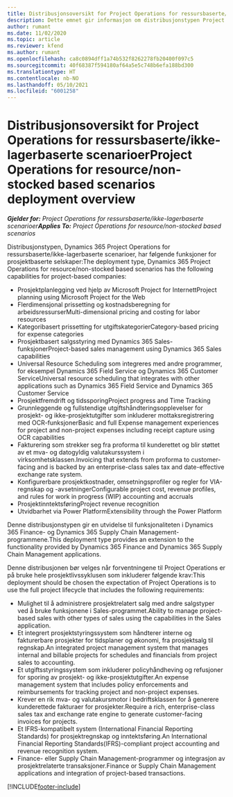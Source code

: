 ```yaml
---
title: Distribusjonsoversikt for Project Operations for ressursbaserte/ikke-lagerbaserte scenarioer
description: Dette emnet gir informasjon om distribusjonstypen Project Operations for ressursbaserte/ikke-lagerbaserte scenarioer.
author: rumant
ms.date: 11/02/2020
ms.topic: article
ms.reviewer: kfend
ms.author: rumant
ms.openlocfilehash: ca8c0894dff1a74b532f8262278fb20400f097c5
ms.sourcegitcommit: 40f68387f594180af64a5e5c748b6efa188bd300
ms.translationtype: HT
ms.contentlocale: nb-NO
ms.lasthandoff: 05/10/2021
ms.locfileid: "6001258"
---
```

# <a name="project-operations-for-resourcenon-stocked-based-scenarios-deployment-overview"></a><span data-ttu-id="18487-103">Distribusjonsoversikt for Project Operations for ressursbaserte/ikke-lagerbaserte scenarioer</span><span class="sxs-lookup"><span data-stu-id="18487-103">Project Operations for resource/non-stocked based scenarios deployment overview</span></span>

<span data-ttu-id="18487-104">_**Gjelder for:** Project Operations for ressursbaserte/ikke-lagerbaserte scenarioer_</span><span class="sxs-lookup"><span data-stu-id="18487-104">_**Applies To:** Project Operations for resource/non-stocked based scenarios_</span></span>

<span data-ttu-id="18487-105">Distribusjonstypen, Dynamics 365 Project Operations for ressursbaserte/ikke-lagerbaserte scenarioer, har følgende funksjoner for prosjektbaserte selskaper:</span><span class="sxs-lookup"><span data-stu-id="18487-105">The deployment type, Dynamics 365 Project Operations for resource/non-stocked based scenarios has the following capabilities for project-based companies:</span></span>

- <span data-ttu-id="18487-106">Prosjektplanlegging ved hjelp av Microsoft Project for Internett</span><span class="sxs-lookup"><span data-stu-id="18487-106">Project planning using Microsoft Project for the Web</span></span>
- <span data-ttu-id="18487-107">Flerdimensjonal prissetting og kostnadsberegning for arbeidsressurser</span><span class="sxs-lookup"><span data-stu-id="18487-107">Multi-dimensional pricing and costing for labor resources</span></span>
- <span data-ttu-id="18487-108">Kategoribasert prissetting for utgiftskategorier</span><span class="sxs-lookup"><span data-stu-id="18487-108">Category-based pricing for expense categories</span></span>
- <span data-ttu-id="18487-109">Prosjektbasert salgsstyring med Dynamics 365 Sales-funksjoner</span><span class="sxs-lookup"><span data-stu-id="18487-109">Project-based sales management using Dynamics 365 Sales capabilities</span></span>
- <span data-ttu-id="18487-110">Universal Resource Scheduling som integreres med andre programmer, for eksempel Dynamics 365 Field Service og Dynamics 365 Customer Service</span><span class="sxs-lookup"><span data-stu-id="18487-110">Universal resource scheduling that integrates with other applications such as Dynamics 365 Field Service and Dynamics 365 Customer Service</span></span>
- <span data-ttu-id="18487-111">Prosjektfremdrift og tidssporing</span><span class="sxs-lookup"><span data-stu-id="18487-111">Project progress and Time Tracking</span></span>
- <span data-ttu-id="18487-112">Grunnleggende og fullstendige utgiftshåndteringsopplevelser for prosjekt- og ikke-prosjektutgifter som inkluderer mottaksregistrering med OCR-funksjoner</span><span class="sxs-lookup"><span data-stu-id="18487-112">Basic and full Expense management experiences for project and non-project expenses including receipt capture using OCR capabilities</span></span>
- <span data-ttu-id="18487-113">Fakturering som strekker seg fra proforma til kunderettet og blir støttet av et mva- og datogyldig valutakurssystem i virksomhetsklassen.</span><span class="sxs-lookup"><span data-stu-id="18487-113">Invoicing that extends from proforma to customer-facing and is backed by an enterprise-class sales tax and date-effective exchange rate system.</span></span>
- <span data-ttu-id="18487-114">Konfigurerbare prosjektkostnader, omsetningsprofiler og regler for VIA-regnskap og -avsetninger</span><span class="sxs-lookup"><span data-stu-id="18487-114">Configurable project cost, revenue profiles, and rules for work in progress (WIP) accounting and accruals</span></span>
- <span data-ttu-id="18487-115">Prosjektinntektsføring</span><span class="sxs-lookup"><span data-stu-id="18487-115">Project revenue recognition</span></span>
- <span data-ttu-id="18487-116">Utvidbarhet via Power Platform</span><span class="sxs-lookup"><span data-stu-id="18487-116">Extensibility through the Power Platform</span></span>

<span data-ttu-id="18487-117">Denne distribusjonstypen gir en utvidelse til funksjonaliteten i Dynamics 365 Finance- og Dynamics 365 Supply Chain Management-programmene.</span><span class="sxs-lookup"><span data-stu-id="18487-117">This deployment type provides an extension to the functionality provided by Dynamics 365 Finance and Dynamics 365 Supply Chain Management applications.</span></span>

<span data-ttu-id="18487-118">Denne distribusjonen bør velges når forventningene til Project Operations er på bruke hele prosjektlivssyklusen som inkluderer følgende krav:</span><span class="sxs-lookup"><span data-stu-id="18487-118">This deployment should be chosen the expectation of Project Operations is to use the full project lifecycle that includes the following requirements:</span></span>

- <span data-ttu-id="18487-119">Mulighet til å administrere prosjektrelatert salg med andre salgstyper ved å bruke funksjonene i Sales-programmet.</span><span class="sxs-lookup"><span data-stu-id="18487-119">Ability to manage project-based sales with other types of sales using the capabilities in the Sales application.</span></span>
- <span data-ttu-id="18487-120">Et integrert prosjektstyringssystem som håndterer interne og fakturerbare prosjekter for tidsplaner og økonomi, fra prosjektsalg til regnskap.</span><span class="sxs-lookup"><span data-stu-id="18487-120">An integrated project management system that manages internal and billable projects for schedules and financials from project sales to accounting.</span></span>
- <span data-ttu-id="18487-121">Et utgiftsstyringssystem som inkluderer policyhåndheving og refusjoner for sporing av prosjekt- og ikke-prosjektutgifter.</span><span class="sxs-lookup"><span data-stu-id="18487-121">An expense management system that includes policy enforcements and reimbursements for tracking project and non-project expenses.</span></span>
- <span data-ttu-id="18487-122">Krever en rik mva- og valutakursmotor i bedriftsklassen for å generere kunderettede fakturaer for prosjekter.</span><span class="sxs-lookup"><span data-stu-id="18487-122">Require a rich, enterprise-class sales tax and exchange rate engine to generate customer-facing invoices for projects.</span></span>
- <span data-ttu-id="18487-123">Et IFRS-kompatibelt system (International Financial Reporting Standards) for prosjektregnskap og inntektsføring.</span><span class="sxs-lookup"><span data-stu-id="18487-123">An International Financial Reporting Standards(IFRS)-compliant project accounting and revenue recognition system.</span></span>
- <span data-ttu-id="18487-124">Finance- eller Supply Chain Management-programmer og integrasjon av prosjektrelaterte transaksjoner.</span><span class="sxs-lookup"><span data-stu-id="18487-124">Finance or Supply Chain Management applications and integration of project-based transactions.</span></span>


[!INCLUDE[footer-include](../includes/footer-banner.md)]
